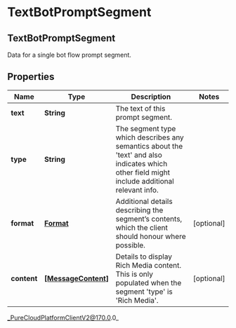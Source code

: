 # TextBotPromptSegment

## TextBotPromptSegment
Data for a single bot flow prompt segment.

## Properties

|Name | Type | Description | Notes|
|------------ | ------------- | ------------- | -------------|
| **text** | **String** | The text of this prompt segment. | |
| **type** | **String** | The segment type which describes any semantics about the &#39;text&#39; and also indicates which other field might include additional relevant info. | |
| **format** | [**Format**](Format) | Additional details describing the segment’s contents, which the client should honour where possible. | [optional] |
| **content** | [**[MessageContent]**]([MessageContent]) | Details to display Rich Media content. This is only populated when the segment &#39;type&#39; is &#39;Rich Media&#39;. | [optional] |



_PureCloudPlatformClientV2@170.0.0_
